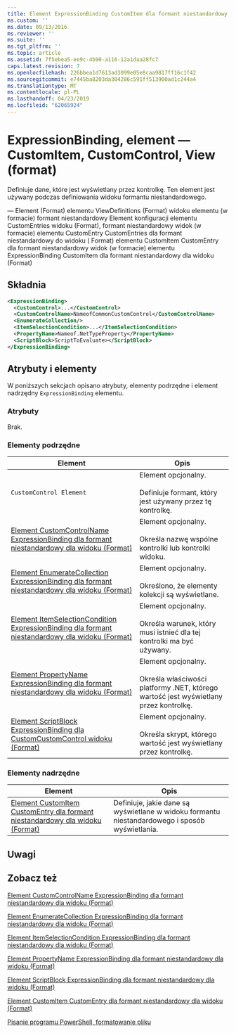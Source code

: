 ```yaml
---
title: Element ExpressionBinding CustomItem dla formant niestandardowy dla widoku (Format) | Dokumentacja firmy Microsoft
ms.custom: ''
ms.date: 09/13/2016
ms.reviewer: ''
ms.suite: ''
ms.tgt_pltfrm: ''
ms.topic: article
ms.assetid: 7f5ebea5-ee9c-4b90-a116-12a1daa28fc7
caps.latest.revision: 7
ms.openlocfilehash: 226bbea1d7613ad3099e05e8caa9817ff16c1f42
ms.sourcegitcommit: e7445ba8203da304286c591ff513900ad1c244a4
ms.translationtype: MT
ms.contentlocale: pl-PL
ms.lasthandoff: 04/23/2019
ms.locfileid: "62065924"
---
```

# <a name="expressionbinding-element-for-customitem-for-customcontrol-for-view-format"></a>ExpressionBinding, element — CustomItem, CustomControl, View (format)

Definiuje dane, które jest wyświetlany przez kontrolkę. Ten element jest używany podczas definiowania widoku formantu niestandardowego.

— Element (Format) elementu ViewDefinitions (Format) widoku elementu (w formacie) formant niestandardowy Element konfiguracji elementu CustomEntries widoku (Format), formant niestandardowy widok (w formacie) elementu CustomEntry CustomEntries dla formant niestandardowy do widoku ( Format) elementu CustomItem CustomEntry dla formant niestandardowy widok (w formacie) elementu ExpressionBinding CustomItem dla formant niestandardowy dla widoku (Format)

## <a name="syntax"></a>Składnia

```xml
<ExpressionBinding>
  <CustomControl>...</CustomControl>
  <CustomControlName>NameofCommonCustomControl</CustomControlName>
  <EnumerateCollection/>
  <ItemSelectionCondition>...</ItemSelectionCondition>
  <PropertyName>Nameof.NetTypeProperty</PropertyName>
  <ScriptBlock>ScriptToEvaluate></ScriptBlock>
</ExpressionBinding>
```

## <a name="attributes-and-elements"></a>Atrybuty i elementy

W poniższych sekcjach opisano atrybuty, elementy podrzędne i element nadrzędny `ExpressionBinding` elementu.

### <a name="attributes"></a>Atrybuty

Brak.

### <a name="child-elements"></a>Elementy podrzędne

|Element|Opis|
|-------------|-----------------|
|`CustomControl Element`|Element opcjonalny.<br /><br /> Definiuje formant, który jest używany przez tę kontrolkę.|
|[Element CustomControlName ExpressionBinding dla formant niestandardowy dla widoku (Format)](./customcontrolname-element-for-expressionbinding-for-customcontrol-for-view-format.md)|Element opcjonalny.<br /><br /> Określa nazwę wspólne kontrolki lub kontrolki widoku.|
|[Element EnumerateCollection ExpressionBinding dla formant niestandardowy dla widoku (Format)](./enumeratecollection-element-for-expressionbinding-for-customcontrol-for-view-format.md)|Element opcjonalny.<br /><br /> Określono, że elementy kolekcji są wyświetlane.|
|[Element ItemSelectionCondition ExpressionBinding dla formant niestandardowy dla widoku (Format)](./itemselectioncondition-element-for-expressionbinding-for-customcontrol-format.md)|Element opcjonalny.<br /><br /> Określa warunek, który musi istnieć dla tej kontrolki ma być używany.|
|[Element PropertyName ExpressionBinding dla formant niestandardowy dla widoku (Format)](./propertyname-element-for-expressionbinding-for-customcontrol-for-view-format.md)|Element opcjonalny.<br /><br /> Określa właściwości platformy .NET, którego wartość jest wyświetlany przez kontrolkę.|
|[Element ScriptBlock ExpressionBinding dla CustomCustomControl widoku (Format)](./scriptblock-element-for-expressionbinding-for-customcontrol-for-view-format.md)|Element opcjonalny.<br /><br /> Określa skrypt, którego wartość jest wyświetlany przez kontrolkę.|

### <a name="parent-elements"></a>Elementy nadrzędne

|Element|Opis|
|-------------|-----------------|
|[Element CustomItem CustomEntry dla formant niestandardowy dla widoku (Format)](./customitem-element-for-customentry-for-customcontrol-for-view-format.md)|Definiuje, jakie dane są wyświetlane w widoku formantu niestandardowego i sposób wyświetlania.|

## <a name="remarks"></a>Uwagi

## <a name="see-also"></a>Zobacz też

[Element CustomControlName ExpressionBinding dla formant niestandardowy dla widoku (Format)](./customcontrolname-element-for-expressionbinding-for-customcontrol-for-view-format.md)

[Element EnumerateCollection ExpressionBinding dla formant niestandardowy dla widoku (Format)](./enumeratecollection-element-for-expressionbinding-for-customcontrol-for-view-format.md)

[Element ItemSelectionCondition ExpressionBinding dla formant niestandardowy dla widoku (Format)](./itemselectioncondition-element-for-expressionbinding-for-customcontrol-format.md)

[Element PropertyName ExpressionBinding dla formant niestandardowy dla widoku (Format)](./propertyname-element-for-expressionbinding-for-customcontrol-for-view-format.md)

[Element ScriptBlock ExpressionBinding dla formant niestandardowy dla widoku (Format)](./scriptblock-element-for-expressionbinding-for-customcontrol-for-view-format.md)

[Element CustomItem CustomEntry dla formant niestandardowy dla widoku (Format)](./customitem-element-for-customentry-for-customcontrol-for-view-format.md)

[Pisanie programu PowerShell, formatowanie pliku](./writing-a-powershell-formatting-file.md)
